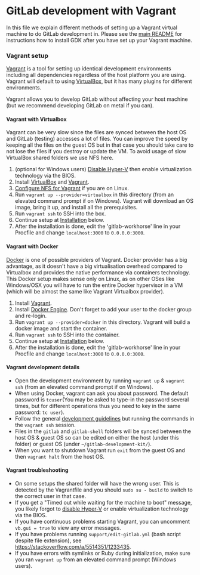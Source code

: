 # GitLab development with Vagrant

In this file we explain different methods of setting up a Vagrant
virtual machine to do GitLab development in. Please see the [main
README](../README.md#installation) for instructions how to install GDK
after you have set up your Vagrant machine.

### Vagrant setup

[Vagrant] is a tool for setting up identical development environments including
all dependencies regardless of the host platform you are using. Vagrant will
default to using [VirtualBox], but it has many plugins for different environments.

Vagrant allows you to develop GitLab without affecting your host machine (but we
recommend developing GitLab on metal if you can).

#### Vagrant with Virtualbox

Vagrant can be very slow since the files are synced between the host OS and GitLab
(testing) accesses a lot of files.
You can improve the speed by keeping all the files on the guest OS but in that
case you should take care to not lose the files if you destroy or update the VM.
To avoid usage of slow VirtualBox shared folders we use NFS here.

1. (optional for Windows users) [Disable Hyper-V](https://superuser.com/a/642027/143551)
   then enable virtualization technology via the BIOS.
1. Install [VirtualBox] and [Vagrant].
1. [Configure NFS for Vagrant](https://docs.vagrantup.com/v2/synced-folders/nfs.html)
   if you are on Linux.
1. Run `vagrant up --provider=virtualbox` in this directory (from an elevated
   command prompt if on Windows). Vagrant will download an OS image, bring it
   up, and install all the prerequisites.
1. Run `vagrant ssh` to SSH into the box.
1. Continue setup at [Installation](https://gitlab.com/gitlab-org/gitlab-development-kit#installation) below.
1. After the installation is done, edit the 'gitlab-workhorse' line in
   your Procfile and change `localhost:3000` to `0.0.0.0:3000`.

#### Vagrant with Docker

[Docker](https://www.docker.com/) is one of possible providers of Vagrant.
Docker provider has a big advantage, as it doesn't have a big virtualisation
overhead compared to Virtualbox and provides the native performance via
containers technology. This Docker setup makes sense only on Linux, as on other
OSes like Windows/OSX you will have to run the entire Docker hypervisor in a VM
(which will be almost the same like Vagrant Virtualbox provider).

1. Install [Vagrant].
1. Install [Docker Engine]. Don't forget to add your user to the docker group
   and re-login.
1. Run `vagrant up --provider=docker` in this directory. Vagrant will build a
   docker image and start the container.
1. Run `vagrant ssh` to SSH into the container.
1. Continue setup at [Installation](https://gitlab.com/gitlab-org/gitlab-development-kit#installation) below.
1. After the installation is done, edit the 'gitlab-workhorse' line in
   your Procfile and change `localhost:3000` to `0.0.0.0:3000`.

#### Vagrant development details

- Open the development environment by running `vagrant up` & `vagrant ssh`
  (from an elevated command prompt if on Windows).
- When using Docker, vagrant can ask you about password. The default password
  is `tcuser`(You may be asked to type-in the password several times, but for different operations thus you need to key in the same password: `tc user`).
- Follow the general [development guidelines](#development) but running the
  commands in the `vagrant ssh` session.
- Files in the `gitlab` and `gitlab-shell` folders will be synced between the
  host OS & guest OS so can be edited on either the host (under this folder) or
  guest OS (under `~/gitlab-development-kit/`).
- When you want to shutdown Vagrant run `exit` from the guest OS and then
  `vagrant halt` from the host OS.

#### Vagrant troubleshooting

- On some setups the shared folder will have the wrong user. This is detected
  by the Vagrantfile and you should `sudo su - build` to switch to the correct
  user in that case.
- If you get a "Timed out while waiting for the machine to boot" message, you
  likely forgot to [disable Hyper-V](https://superuser.com/a/642027/143551) or
  enable virtualization technology via the BIOS.
- If you have continuous problems starting Vagrant, you can uncomment
  `vb.gui = true` to view any error messages.
- If you have problems running `support/edit-gitlab.yml` (bash script despite
  file extension), see https://stackoverflow.com/a/5514351/1233435.
- If you have errors with symlinks or Ruby during initialization, make sure you
  ran `vagrant up` from an elevated command prompt (Windows users).

[Vagrant]: https://www.vagrantup.com
[VirtualBox]: https://www.virtualbox.org
[Docker Engine]: https://www.docker.com/products/docker-engine
